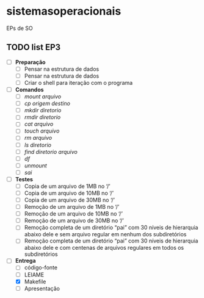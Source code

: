 # sistemasoperacionais
EPs de SO

## TODO list EP3

- [ ] **Preparação**
    - [ ] Pensar na estrutura de dados
    - [ ] Pensar na estrutura de dados
    - [ ] Criar o shell para iteração com o programa
- [ ] **Comandos**
    - [ ] *mount arquivo*
    - [ ] *cp origem destino*
    - [ ] *mkdir diretorio*
    - [ ] *rmdir diretorio*
    - [ ] *cat arquivo*
    - [ ] *touch arquivo*
    - [ ] *rm arquivo*
    - [ ] *ls diretorio*
    - [ ] *find diretorio arquivo*
    - [ ] *df*
    - [ ] *unmount*
    - [ ] *sai*
- [ ] **Testes**
    - [ ] Copia de um arquivo de 1MB no ‘/’
    - [ ] Copia de um arquivo de 10MB no ‘/’
    - [ ] Copia de um arquivo de 30MB no ‘/’
    - [ ] Remoção de um arquivo de 1MB no ‘/’
    - [ ] Remoção de um arquivo de 10MB no ‘/’
    - [ ] Remoção de um arquivo de 30MB no ‘/’
    - [ ] Remoção completa de um diretório “pai” com 30 níveis de hierarquia abaixo dele e sem arquivo regular em nenhum dos subdiretórios
    - [ ] Remoção completa de um diretório “pai” com 30 níveis de hierarquia abaixo dele e com centenas de arquivos regulares em todos os subdiretórios
- [ ] **Entrega**
    - [ ] código-fonte
    - [ ] LEIAME
    - [x] Makefile
    - [ ] Apresentação
